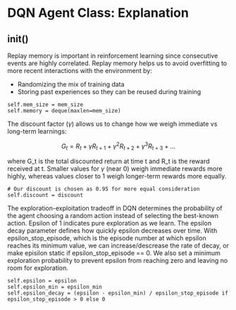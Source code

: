 # DQN Agent Class: Explanation

## __init__()

Replay memory is important in reinforcement learning since consecutive events are highly correlated. Replay memory helps us to avoid overfitting to more recent interactions with the environment by:
- Randomizing the mix of training data
- Storing past experiences so they can be reused during training

```
self.mem_size = mem_size
self.memory = deque(maxlen=mem_size)
```

The discount factor ($\gamma$) allows us to change how we weigh immediate vs long-term learnings:

$$
G_t = R_t + \gamma R_{t+1} + \gamma^2 R_{t+2} + \gamma^3 R_{t+3} + \dots
$$

where G_t is the total discounted return at time t and R_t is the reward received at t. Smaller values for $\gamma$ (near 0) weigh immediate rewards more highly, whereas values closer to 1 weigh longer-term rewards more equally.

```
# Our discount is chosen as 0.95 for more equal consideration
self.discount = discount
```

The exploration-exploitation tradeoff in DQN determines the probability of the agent choosing a random action instead of selecting the best-known action. Epsilon of 1 indicates pure exploration as we learn. The epsilon decay parameter defines how quickly epsilon decreases over time. With epsilon_stop_episode, which is the episode number at which epsilon reaches its minimum value, we can increase/descrease the rate of decay, or make episilon static if epsilon_stop_episode == 0. We also set a minimum exploration probability to prevent epsilon from reaching zero and leaving no room for exploration.

```
self.epsilon = epsilon
self.epsilon_min = epsilon_min
self.epsilon_decay = (epsilon - epsilon_min) / epsilon_stop_episode if epsilon_stop_episode > 0 else 0
```

